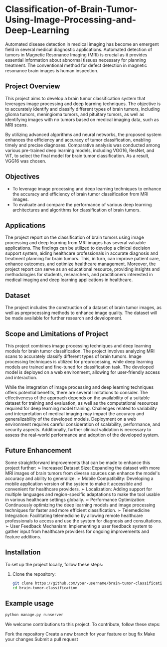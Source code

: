 # Classification-of-Brain-Tumor-Using-Image-Processing-and-Deep-Learning

Automated disease detection in medical imaging has become an emergent field in several medical diagnostic applications. Automated detection of tumors in Magnetic Resonance Imaging (MRI) is crucial as it provides essential information about abnormal tissues necessary for planning treatment. The conventional method for defect detection in magnetic resonance brain images is human inspection.

## Project Overview

This project aims to develop a brain tumor classification system that leverages image processing and deep learning techniques. The objective is to accurately identify and classify different types of brain tumors, including glioma tumors, meningioma tumors, and pituitary tumors, as well as identifying images with no tumors based on medical imaging data, such as MRI scans.

By utilizing advanced algorithms and neural networks, the proposed system enhances the efficiency and accuracy of tumor classification, enabling timely and precise diagnoses. Comparative analysis was conducted among various pre-trained deep learning models, including VGG16, ResNet, and ViT, to select the final model for brain tumor classification. As a result, VGG16 was chosen.

## Objectives 

- To leverage image processing and deep learning techniques to enhance the 
accuracy and efficiency of brain tumor classification from MRI images.
- To evaluate and compare the performance of various deep learning 
architectures and algorithms for classification of brain tumors.

## Applications
The project report on the classification of brain tumors using image processing and deep 
learning from MRI images has several valuable applications. The findings can be utilized 
to develop a clinical decision support system, aiding healthcare professionals in accurate 
diagnosis and treatment planning for brain tumors. This, in turn, can improve patient care, 
enhance outcomes, and optimize healthcare management. Moreover, the project report can 
serve as an educational resource, providing insights and methodologies for students, 
researchers, and practitioners interested in medical imaging and deep learning applications 
in healthcare.

## Dataset

The project includes the construction of a dataset of brain tumor images, as well as preprocessing methods to enhance image quality. The dataset will be made available for further research and development.

## Scope and Limitations of Project
This project combines image processing techniques and deep learning models for brain 
tumor classification. The project involves analyzing MRI scans to accurately classify 
different types of brain tumors. Image processing techniques is utilized for preprocessing, 
while deep learning models are trained and fine-tuned for classification task. The developed 
model is deployed on a web environment, allowing for user-friendly access and interaction.

While the integration of image processing and deep learning techniques offers potential 
benefits, there are several limitations to consider. The effectiveness of the approach depends
on the availability of a suitable dataset for training and evaluation, as well as the 
computational resources required for deep learning model training. Challenges related to 
variability and interpretation of medical imaging may impact the accuracy and 
generalizability of the developed models. Deployment on a web environment requires
careful consideration of scalability, performance, and security aspects. Additionally, further 
clinical validation is necessary to assess the real-world performance and adoption of the 
developed system. 

## Future Enhancement

Some straightforward improvements that can be made to enhance this project further:
➢ Increased Dataset Size: Expanding the dataset with more MRI images of brain tumors 
from diverse sources can enhance the model's accuracy and ability to generalize.
➢ Mobile Compatibility: Developing a mobile application version of the system to make 
it accessible and convenient for healthcare providers.
➢ Localization: Adding support for multiple languages and region-specific adaptations to 
make the tool usable in various healthcare settings globally.
➢ Performance Optimization: Continuously optimizing the deep learning models and 
image processing techniques for faster and more efficient classification.
➢ Telemedicine Integration: Facilitating telemedicine by allowing remote healthcare 
professionals to access and use the system for diagnosis and consultations.
➢ User Feedback Mechanism: Implementing a user feedback system to gather input 
from healthcare providers for ongoing improvements and feature additions.


## Installation

To set up the project locally, follow these steps:

1. Clone the repository:
   ```bash
   git clone https://github.com/your-username/brain-tumor-classification.git
   cd brain-tumor-classification


## Example usage
```bash 
python manage.py runserver
```
We welcome contributions to this project. To contribute, follow these steps:

Fork the repository
Create a new branch for your feature or bug fix
Make your changes
Submit a pull request

